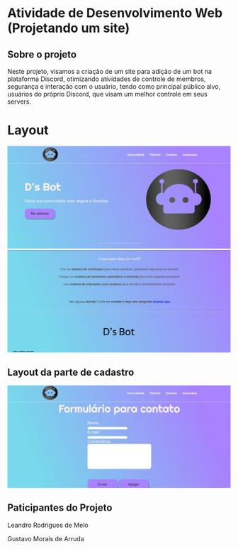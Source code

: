 # Atividade de Desenvolvimento Web (Projetando um site)

## Sobre o projeto
Neste projeto, visamos a criação de um site para adição de um bot na plataforma Discord, otimizando atividades de controle de membros, segurança e interação com o usuário, tendo como principal público alvo, usuários do próprio Discord, que visam um melhor controle em seus servers. <p>

# Layout
![Web1](https://github.com/T4v1n/Projeto_DW/blob/main/css/Imagem%20Site%201.jpeg)
![Web2](https://github.com/T4v1n/Projeto_DW/blob/main/css/Imagem%20Site%202.jpeg)

## Layout da parte de cadastro
![Web3](https://github.com/T4v1n/Projeto_DW/blob/main/css/Imagem%20Site%203.jpeg)

## Paticipantes do Projeto
Leandro Rodrigues de Melo <p>
Gustavo Morais de Arruda
